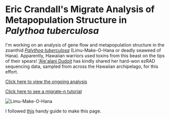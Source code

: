 # Eric Crandall's Migrate Analysis of Metapopulation Structure in *Palythoa tuberculosa*

I'm working on an analysis of gene flow and metapopulation structure in the zoanthid [*Palythoa tuberculosa*](http://www.marinespecies.org/aphia.php?p=taxdetails&id=220520) (Limu-Make-O-Hana or deadly seaweed of Hana). Apparently, Hawaiian warriors used toxins from this beast on the tips of their spears!  ['Ale'alani Dudoit](http://tobolab.org/people/graduate-students/alealani-dudoit/) has kindly shared her hard-won ezRAD sequencing data, sampled from across the Hawaiian archipelago, for this effort.

[Click here to view the ongoing analysis](Ptuberculosa_migrate.nb.html)

[Click here to see a migrate-n tutorial](migrate_lesson/migrate-n_lesson.Rmd)

![Limu-Make-O-Hana](https://upload.wikimedia.org/wikipedia/commons/3/37/Palythoa_tuberculosa-2.jpg)


















I followed [this](https://nicolas-van.github.io/easy-markdown-to-github-pages/) handy guide to make this page.